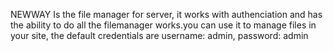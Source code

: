 NEWWAY Is the file manager for server, it works with authenciation and has the ability to do all the filemanager works.you can use it to manage files in your site, the default credentials are username: admin, password: admin
